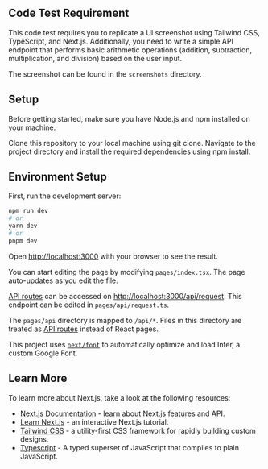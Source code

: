 ## Code Test Requirement
This code test requires you to replicate a UI screenshot using Tailwind CSS, TypeScript, and Next.js. Additionally, you need to write a simple API endpoint that performs basic arithmetic operations (addition, subtraction, multiplication, and division) based on the user input.

The screenshot can be found in the ```screenshots``` directory.

## Setup
Before getting started, make sure you have Node.js and npm installed on your machine.

Clone this repository to your local machine using git clone.
Navigate to the project directory and install the required dependencies using npm install.

## Environment Setup

First, run the development server:

```bash
npm run dev
# or
yarn dev
# or
pnpm dev
```

Open [http://localhost:3000](http://localhost:3000) with your browser to see the result.

You can start editing the page by modifying `pages/index.tsx`. The page auto-updates as you edit the file.

[API routes](https://nextjs.org/docs/api-routes/introduction) can be accessed on [http://localhost:3000/api/request](http://localhost:3000/api/request). This endpoint can be edited in `pages/api/request.ts`.

The `pages/api` directory is mapped to `/api/*`. Files in this directory are treated as [API routes](https://nextjs.org/docs/api-routes/introduction) instead of React pages.

This project uses [`next/font`](https://nextjs.org/docs/basic-features/font-optimization) to automatically optimize and load Inter, a custom Google Font.

## Learn More

To learn more about Next.js, take a look at the following resources:

- [Next.js Documentation](https://nextjs.org/docs) - learn about Next.js features and API.
- [Learn Next.js](https://nextjs.org/learn) - an interactive Next.js tutorial.
- [Tailwind CSS](https://tailwindcss.com/) - a utility-first CSS framework for rapidly building custom designs.
- [Typescript](https://www.typescriptlang.org/) - A typed superset of JavaScript that compiles to plain JavaScript.